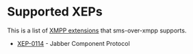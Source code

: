 # Supported XEPs

This is a list of [XMPP extensions](https://xmpp.org/extensions) that
sms-over-xmpp supports.

  * [XEP-0114](https://xmpp.org/extensions/xep-0114.html) - Jabber Component Protocol
